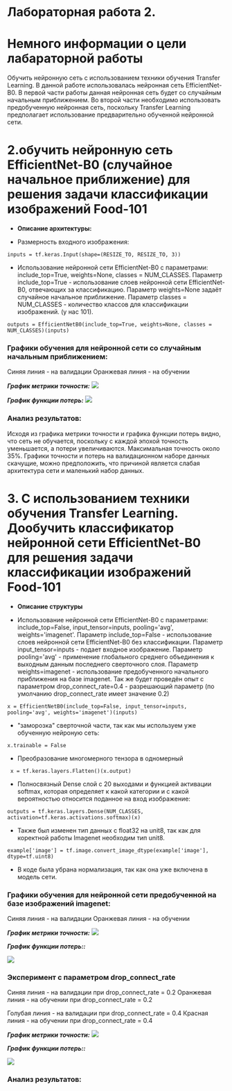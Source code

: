 Лабораторная работа 2.
====
# Немного информации о цели лабараторной работы
Обучить нейронную сеть с использованием техники обучения Transfer Learning. В данной работе использовалась нейронная сеть EfficientNet-B0. В первой части работы данная нейронная сеть будет со случайным начальным приближением. Во второй части необходимо использовать предобученную нейронная сеть, поскольку Transfer Learning предполагает использование предварительно обученной нейронной сети.

# 2.обучить нейронную сеть EfficientNet-B0 (случайное начальное приближение) для решения задачи классификации изображений Food-101
* **Описание архитектуры:**
 
* Размерность входного изображения: 
```
inputs = tf.keras.Input(shape=(RESIZE_TO, RESIZE_TO, 3))
```

* Использование нейронной сети EfficientNet-B0 с параметрами: include_top=True, weights=None, classes = NUM_CLASSES. Параметр include_top=True - использование слоев нейронной сети EfficientNet-B0, отвечающих за классификацию. Параметр weights=None задаёт случайное начальное приближение. Параметр classes = NUM_CLASSES -  количество классов для классификации изображений. (у нас 101).
```
outputs = EfficientNetB0(include_top=True, weights=None, classes = NUM_CLASSES)(inputs)
```


 ### Графики обучения для нейронной сети со случайным начальным приближением:
 
Синяя линия - на валидации
Оранжевая линия - на обучении

 ***График метрики точности:*** 
<img src="./stock_logs_64_batch/Графики/epoch_categorical_accuracy.svg">

 ***График функции потерь:*** 
<img src="./stock_logs_64_batch/Графики/epoch_loss.svg">

### Анализ результатов:
Исходя из графика метрики точности и графика функции потерь видно, что сеть не обучается, поскольку с каждой эпохой точность уменьшается, а потери увеличиваются. Максимальная точность около 35%. Графики точности и потерь на валидационном наборе данных скачущие, можно предположить, что причиной является слабая архитектура сети и маленький набор данных.

# 3. С использованием техники обучения Transfer Learning. Дообучить классификатор нейронной сети EfficientNet-B0 для решения задачи классификации изображений Food-101

* **Описание структуры** 

* Использование нейронной сети EfficientNet-B0 с параметрами: include_top=False, input_tensor=inputs, pooling='avg', weights='imagenet'. 
Параметр include_top=False - использование слоев нейронной сети EfficientNet-B0 без классификации. 
Параметр input_tensor=inputs - подает входное изображение. 
Параметр pooling='avg' - применение глобального среднего объединения к выходным данным последнего сверточного слоя. 
Параметр weights=imagenet - использование предобученного начального приближения на базе imagenet.
Так же будет проведён опыт с параметром drop_connect_rate=0.4 - разрешающий параметр
(по умолчанию drop_connect_rate имеет значение 0.2)


```
x = EfficientNetB0(include_top=False, input_tensor=inputs, pooling='avg', weights='imagenet')(inputs) 
```

* "заморозка" сверточной части, так как мы используем уже обученную нейроную сеть:
```
x.trainable = False
```

* Преобразование многомерного тензора в одномерный
```
 x = tf.keras.layers.Flatten()(x.output)
```

* Полносвязный Dense слой с 20 выходами и функцией активации softmax, которая определяет к какой категории и с какой вероятностью относится поданное на вход изображение:
```
outputs = tf.keras.layers.Dense(NUM_CLASSES, activation=tf.keras.activations.softmax)(x)
```

* Также был изменен тип данных с float32 на unit8, так как для коректной работы Imagenet необходим тип unit8.
```
example['image'] = tf.image.convert_image_dtype(example['image'], dtype=tf.uint8)
```

* В коде была убрана нормализация, так как она уже включена в модель сети. 

 ### Графики обучения для нейронной сети предобученной на базе изображений imagenet:
 
Синяя линия - на валидации
Оранжевая линия - на обучении

 ***График метрики точности:*** 
<img src="./modif_logs_64_batch/Графики/epoch_categorical_accuracy.svg">

 ***График функции потерь::*** 
 
<img src="./modif_logs_64_batch/Графики/epoch_loss.svg">

 ### Эксперимент с параметром drop_connect_rate
 
Синяя линия - на валидации при drop_connect_rate = 0.2
Оранжевая линия - на обучении при drop_connect_rate = 0.2

Голубая линия - на валидации при drop_connect_rate = 0.4
Красная линия - на обучении при drop_connect_rate = 0.4


 ***График метрики точности:*** 
<img src="./modif_logs_128_batch/Графики/epoch_categorical_accuracy.svg">

 ***График функции потерь::*** 
 
<img src="./modif_logs_128_batch/Графики/epoch_loss.svg">

### Анализ результатов:


